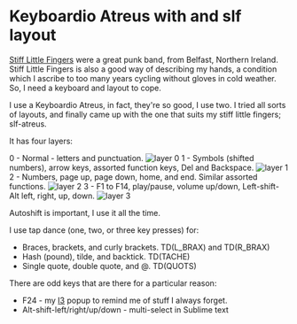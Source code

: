 # Keyboardio Atreus with and slf layout

[Stiff Little Fingers](https://en.wikipedia.org/wiki/Stiff_Little_Fingers) were a great punk band, from Belfast, Northern Ireland. Stiff Little Fingers is also a good way of describing my hands, a condition which I ascribe to too many years cycling without gloves in cold weather. So, I need a keyboard and layout to cope.

I use a Keyboardio Atreus, in fact, they're so good, I use two. I tried all sorts of layouts, and finally came up with the one that suits my stiff little fingers; slf-atreus.

It has four layers:

0 - Normal - letters and punctuation.
![layer 0](https://imgur.com/3Z8PZtI)
1 - Symbols (shifted numbers), arrow keys, assorted function keys, Del and Backspace.
![layer 1](https://imgur.com/9rJalxV)
2 - Numbers, page up, page down, home, and end. Similar assorted functions.
![layer 2](https://imgur.com/TYY11b5)
3 - F1 to F14, play/pause, volume up/down, Left-shift-Alt left, right, up, down.
![layer 3](https://imgur.com/MuWNPTz)

Autoshift is important, I use it all the time.

I use tap dance (one, two, or three key presses) for:

* Braces, brackets, and curly brackets. TD(L_BRAX) and TD(R_BRAX)
* Hash (pound), tilde, and backtick. TD(TACHE)
* Single quote, double quote, and @. TD(QUOTS)

There are odd keys that are there for a particular reason:
* F24 - my [I3](https://i3wm.org/) popup to remind me of stuff I always forget.
* Alt-shift-left/right/up/down - multi-select in Sublime text